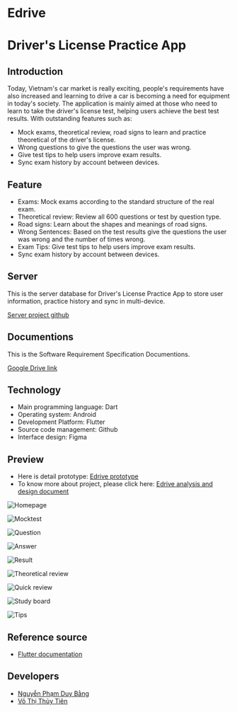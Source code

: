 
# Edrive
# Driver's License Practice App

## Introduction

Today, Vietnam's car market is really exciting, people's requirements have also increased and learning to drive a car is becoming a need for equipment in today's society. The application is mainly aimed at those who need to learn to take the driver's license test, helping users achieve the best test results. With outstanding features such as:
 - Mock exams, theoretical review, road signs to learn and practice theoretical of the driver's license.
 - Wrong questions to give the questions the user was wrong.
 - Give test tips to help users improve exam results.
 - Sync exam history by account between devices.

## Feature
 - Exams: Mock exams according to the standard structure of the real exam.
 - Theoretical review: Review all 600 questions or test by question type.
 - Road signs: Learn about the shapes and meanings of road signs.
 - Wrong Sentences: Based on the test results give the questions the user was wrong and the number of times wrong.
 - Exam Tips: Give test tips to help users improve exam results.
 - Sync exam history by account between devices.

## Server 
This is the server database for Driver's License Practice App to store user information, practice history and sync in multi-device.

[Server project github](https://github.com/bang2001vl/luyenthigplx)

## Documentions 
This is the Software Requirement Specification Documentions.

[Google Drive link](https://drive.google.com/file/d/1NWEYwr6ionhV8sS50MZhozKCLHae8XyE/view)

## Technology
- Main programming language: Dart
- Operating system: Android
- Development Platform: Flutter
- Source code management: Github
- Interface design: Figma

## Preview

- Here is detail prototype: [Edrive prototype](https://www.figma.com/proto/LB4L2DvCZtpceeWgBBNXDq/EDrive?node-id=608%3A638&scaling=scale-down&page-id=0%3A1&starting-point-node-id=1%3A1566)
- To know more about project, please click here: [Edrive analysis and design document](https://docs.google.com/document/d/1R-Gpr8YoYJYOb5bAJG96o6bDRJ_MMjb6/edit?usp=sharing&ouid=106768158041367014875&rtpof=true&sd=true)

![Homepage](https://drive.google.com/uc?id=1l7fk5xx8bIqlkIT7CFYuJL06mDMii7LZ)

![Mocktest](https://drive.google.com/uc?id=1Jc3MvLsBMuwyty6bQ9zmo0kZha82J2oF)

![Question](https://drive.google.com/uc?id=18fXFilP13ugRUb9CedIVAMf9Ove9SeGL)

![Answer](https://drive.google.com/uc?id=1r-VaXdbhl1Y5GnBRXWxply2UTPl5Ovjs)

![Result](https://drive.google.com/uc?id=1Wzeif2V350e52ilK58IIqcwiox7beN4Z)

![Theoretical review](https://drive.google.com/uc?id=1zWNAST3S9SJU2p1JC98HgD2vHobhEme9)

![Quick review](https://drive.google.com/uc?id=1WDDyLKxUjcV_Nt5PZztKU1WfD9CtpIXE)

![Study board](https://drive.google.com/uc?id=1O8MQk0VPVkun_UsK98bz3XZWHbOjw4HV)

![Tips](https://drive.google.com/uc?id=1O7XpdtKOZHWXUGowYwKpub2qjGhatc0A)


## Reference source
- [Flutter documentation](https://flutter.dev/docs)

## Developers
- [Nguyễn Phạm Duy Bằng](https://github.com/bang2001vl)
- [Võ Thị Thủy Tiên](https://github.com/thuytien2001)




